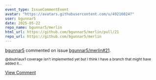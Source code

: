 ```yaml
---
event_type: IssueCommentEvent
avatar: "https://avatars.githubusercontent.com/u/49216024?"
user: bgunnar5
date: 2025-05-22
repo_name: bgunnar5/merlin
html_url: https://github.com/bgunnar5/merlin/pull/21
repo_url: https://github.com/bgunnar5/merlin
---
```


<a href='https://github.com/bgunnar5' target='_blank'>bgunnar5</a> commented on issue <a href='https://github.com/bgunnar5/merlin/pull/21' target='_blank'>bgunnar5/merlin#21</a>.

<small>@doutriaux1 coverage isn't implemented yet but I think I have a branch that might have added it...</small>

<a href='https://github.com/bgunnar5/merlin/pull/21' target='_blank'>View Comment</a>